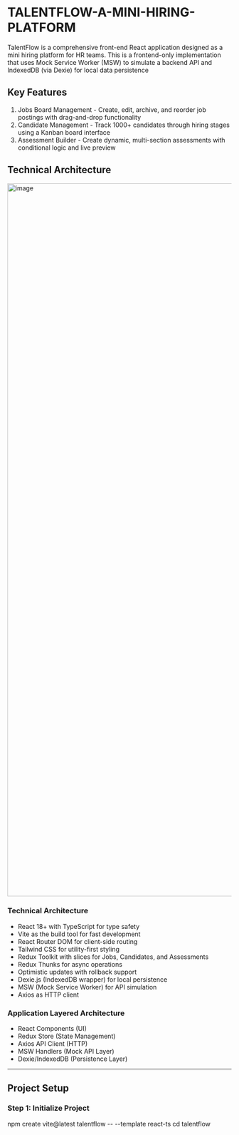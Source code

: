 # TALENTFLOW-A-MINI-HIRING-PLATFORM
TalentFlow is a comprehensive front-end React application designed as a mini hiring platform for HR teams. This is a frontend-only implementation that uses Mock Service Worker (MSW) to simulate a backend API and IndexedDB (via Dexie) for local data persistence
## Key Features
1. Jobs Board Management - Create, edit, archive, and reorder job postings with drag-and-drop functionality
2. Candidate Management - Track 1000+ candidates through hiring stages using a Kanban board interface
3. Assessment Builder - Create dynamic, multi-section assessments with conditional logic and live preview
## Technical Architecture
<img width="2400" height="1600" alt="image" src="https://github.com/user-attachments/assets/9ea7f167-c8ad-4284-9509-1344fe8f0543" />

### Technical Architecture

- React 18+ with TypeScript for type safety
- Vite as the build tool for fast development
- React Router DOM for client-side routing
- Tailwind CSS for utility-first styling
- Redux Toolkit with slices for Jobs, Candidates, and Assessments
- Redux Thunks for async operations
- Optimistic updates with rollback support
- Dexie.js (IndexedDB wrapper) for local persistence
- MSW (Mock Service Worker) for API simulation
- Axios as HTTP client

### Application Layered Architecture
- React Components (UI)
- Redux Store (State Management)
- Axios API Client (HTTP)
- MSW Handlers (Mock API Layer)
- Dexie/IndexedDB (Persistence Layer)


---

## Project Setup

### Step 1: Initialize Project

npm create vite@latest talentflow -- --template react-ts
cd talentflow





